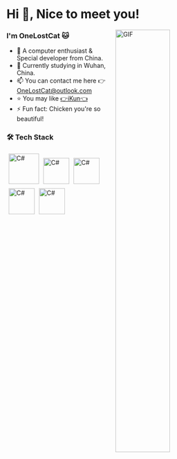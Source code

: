 # Hi 👋, Nice to meet you!

<img align="right" alt="GIF" src="https://www.lostcat.cc/file/image/github_homepage/pusheencode.gif"  width="50%" height="auto" />

### I'm OneLostCat 🐱
- 🔭 A computer enthusiast & Special developer from China.
- 🌱 Currently studying in Wuhan, China.
- 📫 You can contact me here 👉 [OneLostCat@outlook.com](mailto:OneLostCat@outlook.com)
- ⭐ You may like [👉iKun👈](https://www.lostcat.cc/file/video/蔡徐坤.mp4)
- ⚡ Fun fact: Chicken you're so beautiful!

### 🛠 Tech Stack
<img alt="C#" src="https://www.lostcat.cc/file/image/github_homepage/cs-logo.svg" style="padding: 5px 5px 5px 5px; width:70px; height:70px;" /><img alt="C#" src="https://www.lostcat.cc/file/image/github_homepage/cpp-logo.svg" style="padding: 5px 5px 5px 5px; width:60px; height:60px;" /><img alt="C#" src="https://www.lostcat.cc/file/image/github_homepage/html5-logo.svg" style="padding: 5px 5px 5px 5px; width:60px; height:60px;"/><img alt="C#" src="https://www.lostcat.cc/file/image/github_homepage/css3-logo.svg" style="padding: 5px 5px 5px 5px; width:60px; height:60px;"/><img alt="C#" src="https://www.lostcat.cc/file/image/github_homepage/js-logo.svg" style="padding: 5px 5px 5px 5px; width:60px; height:60px;"/>

<!--
**OneLostCat/OneLostCat** is a ✨ _special_ ✨ repository because its `README.md` (this file) appears on your GitHub profile.

Here are some ideas to get you started:

- 🔭 I’m currently working on ...
- 🌱 I’m currently learning ...
- 👯 I’m looking to collaborate on ...
- 🤔 I’m looking for help with ...
- 💬 Ask me about ...
- 📫 How to reach me: ...
- 😄 Pronouns: ...
- ⚡ Fun fact: ...
-->
